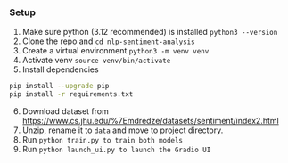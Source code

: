### Setup
1. Make sure python (3.12 recommended) is installed `python3 --version`
2. Clone the repo and `cd nlp-sentiment-analysis`
3. Create a virtual environment `python3 -m venv venv`
4. Activate venv `source venv/bin/activate`
5. Install dependencies
```bash
pip install --upgrade pip
pip install -r requirements.txt
```
6. Download dataset from https://www.cs.jhu.edu/%7Emdredze/datasets/sentiment/index2.html
7. Unzip, rename it to `data` and move to project directory.
8. Run `python train.py to train both models`
9. Run `python launch_ui.py to launch the Gradio UI`
